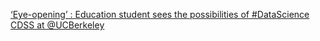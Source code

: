 [‘Eye-opening’ : Education student sees the possibilities of #DataScience   CDSS at @UCBerkeley](https://qi.tc/qi/111926)